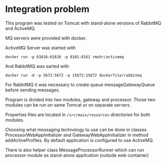 
# Integration problem

This program was tested on Tomcat with stand-alone versions of RabbitMQ and ActiveMQ.

MQ servers were provided with docker.

ActiveMQ Server was started with   

	docker run -p 61616:61616 -p 8161:8161 rmohr/activemq
And RabbitMQ was sarted with   

	docker run -d -p 5672:5672 -p 15672:15672 dockerfile/rabbitmq  

For RabbitMQ it was necessary to create queue messageGatewayQueue before sending messages.

Program is divided into two modules, gateway and processor. Those two modules can be run on same Tomcat or on separate servers.

Properties files are located in `/src/main/resources` directories for both modules.

Choosing what messaging technology to use can be done in classes ProcessorWebAppInitializer and GatewayWebAppInitializer in method addActiveProfiles. By default application is configured to use ActiveMQ.

There is also helper class MessageProcessorRunner which can run processor module as stand-alone application (outside web container) 